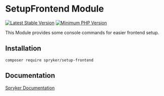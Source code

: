 # SetupFrontend Module
[![Latest Stable Version](https://poser.pugx.org/spryker/setup-frontend/v/stable.svg)](https://packagist.org/packages/spryker/setup-frontend)
[![Minimum PHP Version](https://img.shields.io/badge/php-%3E%3D%207.4-8892BF.svg)](https://php.net/)

This Module provides some console commands for easier frontend setup.

## Installation

```
composer require spryker/setup-frontend
```

## Documentation

[Spryker Documentation](https://academy.spryker.com/developing_with_spryker/module_guide/modules.html)
